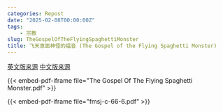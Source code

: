 ```yaml
---
categories: Repost
date: "2025-02-08T00:00:00Z"
tags:
    - 宗教
slug: TheGospelOfTheFlyingSpaghettiMonster
title: 飞天意面神怪的福音 (The Gospel of the Flying Spaghetti Monster)
---
```


[英文版来源](https://archive.org/details/TheGospelOfTheFlyingSpaghettiMonster) [中文版来源](https://web.archive.org/web/20170916114400/https://www.guokr.com/post/260407/)

{{< embed-pdf-iframe file="The Gospel Of The Flying Spaghetti Monster.pdf" >}}

{{< embed-pdf-iframe file="fmsj-c-66-6.pdf" >}}
